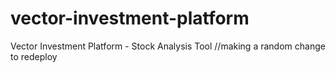 # vector-investment-platform
Vector Investment Platform - Stock Analysis Tool
//making a random change to redeploy
